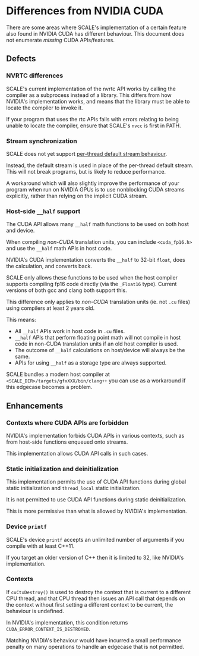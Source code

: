 # Differences from NVIDIA CUDA

There are some areas where SCALE's implementation of a certain feature also
found in NVIDIA CUDA has different behaviour. This document does not
enumerate _missing_ CUDA APIs/features.

## Defects

### NVRTC differences

SCALE's current implementation of the nvrtc API works by calling the
compiler as a subprocess instead of a library. This differs from how
NVIDIA's implementation works, and means that the library must be able to
locate the compiler to invoke it.

If your program that uses the rtc APIs fails with errors relating to being
unable to locate the compiler, ensure that SCALE's `nvcc` is first in PATH.

### Stream synchronization

SCALE does not yet support
[per-thread default stream behaviour](http://docs.nvidia.com/cuda/cuda-runtime-api/stream-sync-behavior.html).

Instead, the default stream is used in place of the per-thread default stream.
This will not break programs, but is likely to reduce performance.

A workaround which will also slightly improve the performance of your
program when run on NVIDIA GPUs is to use nonblocking CUDA streams
explicitly, rather than relying on the implicit CUDA stream.

### Host-side `__half` support

The CUDA API allows many `__half` math functions to be used on both host and 
device.

When compiling _non-CUDA_ translation units, you can include `<cuda_fp16.h>` 
and use the `__half` math APIs in host code.

NVIDIA's CUDA implementation converts the `__half` to 32-bit `float`, does the
calculation, and converts back.

SCALE only allows these functions to be used when the host compiler supports 
compiling fp16 code directly (via the `_Float16` type). Current versions of 
both gcc and clang both support this.

This difference only applies to _non-CUDA_ translation units (ie. not `.cu` 
files) using compilers at least 2 years old.

This means:

- All `__half` APIs work in host code in `.cu` files.
- `__half` APIs that perform floating point math will not compile in host 
  code in non-CUDA translation units if an old host compiler is used.
- The outcome of `__half` calculations on host/device will always be the same.
- APIs for using `__half` as a storage type are always supported.

SCALE bundles a modern host compiler at `<SCALE_DIR>/targets/gfxXXX/bin/clang++` 
you can use as a workaround if this edgecase becomes a problem.

## Enhancements

### Contexts where CUDA APIs are forbidden

NVIDIA's implementation forbids CUDA APIs in various contexts, such as from
host-side functions enqueued onto streams.

This implementation allows CUDA API calls in such cases.

### Static initialization and deinitialization

This implementation permits the use of CUDA API functions during global static
initialization and `thread_local` static initialization.

It is not permitted to use CUDA API functions during static deinitialization.

This is more permissive than what is allowed by NVIDIA's implementation.

### Device `printf`

SCALE's device `printf` accepts an unlimited number of arguments if you compile
with at least C++11.

If you target an older version of C++ then it is limited to 32, like NVIDIA's
implementation.

### Contexts

If `cuCtxDestroy()` is used to destroy the context that is current to a
different CPU thread, and that CPU thread then issues an API call that
depends on the context without first setting a different context to be
current, the behaviour is undefined.

In NVIDIA's implementation, this condition returns
`CUDA_ERROR_CONTEXT_IS_DESTROYED`.

Matching NVIDIA's behaviour would have incurred a small performance penalty
on many operations to handle an edgecase that is not permitted.
